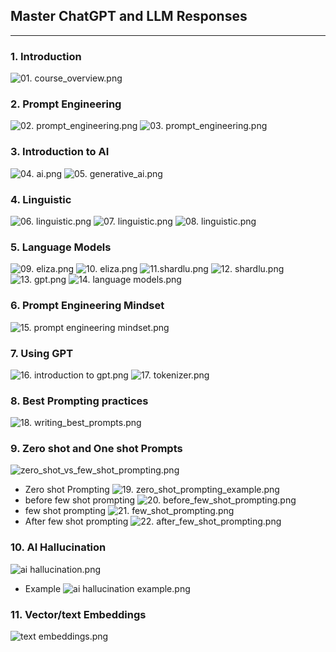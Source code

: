 ## Master ChatGPT and LLM Responses
<hr>

### 1. Introduction
![01. course_overview.png](images%2F01.%20course_overview.png)


### 2. Prompt Engineering
![02. prompt_engineering.png](images%2F02.%20prompt_engineering.png)
![03. prompt_engineering.png](images%2F03.%20prompt_engineering.png)


### 3. Introduction to AI
![04. ai.png](images%2F04.%20ai.png)
![05. generative_ai.png](images%2F05.%20generative_ai.png)


### 4. Linguistic
![06. linguistic.png](images%2F06.%20linguistic.png)
![07. linguistic.png](images%2F07.%20linguistic.png)
![08. linguistic.png](images%2F08.%20linguistic.png)


### 5. Language Models
![09. eliza.png](images%2F09.%20eliza.png)
![10. eliza.png](images%2F10.%20eliza.png)
![11.shardlu.png](images%2F11.shardlu.png)
![12. shardlu.png](images%2F12.%20shardlu.png)
![13. gpt.png](images%2F13.%20gpt.png)
![14. language models.png](images%2F14.%20language%20models.png)


### 6. Prompt Engineering Mindset
![15. prompt engineering mindset.png](images%2F15.%20prompt%20engineering%20mindset.png)


### 7. Using GPT
![16. introduction to gpt.png](images%2F16.%20introduction%20to%20gpt.png)
![17. tokenizer.png](images%2F17.%20tokenizer.png)


### 8. Best Prompting practices
![18. writing_best_prompts.png](images%2F18.%20writing_best_prompts.png)


### 9. Zero shot and One shot Prompts
![zero_shot_vs_few_shot_prompting.png](images%2Fzero_shot_vs_few_shot_prompting.png)
- Zero shot Prompting
![19. zero_shot_prompting_example.png](images%2F19.%20zero_shot_prompting_example.png)
- before few shot prompting
![20. before_few_shot_prompting.png](images%2F20.%20before_few_shot_prompting.png)
- few shot prompting
![21. few_shot_prompting.png](images%2F21.%20few_shot_prompting.png)
- After few shot prompting
![22. after_few_shot_prompting.png](images%2F22.%20after_few_shot_prompting.png)

### 10. AI Hallucination
![ai hallucination.png](images%2Fai%20hallucination.png)
- Example
![ai hallucination example.png](images%2Fai%20hallucination%20example.png)


### 11. Vector/text Embeddings
![text embeddings.png](images%2Ftext%20embeddings.png)